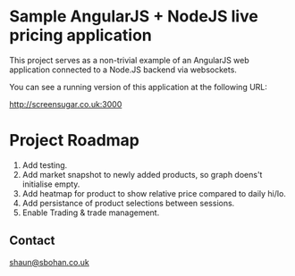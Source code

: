 # Sample AngularJS + NodeJS live pricing application

This project serves as a non-trivial example of an AngularJS web application connected to a Node.JS backend via websockets.

You can see a running version of this application at the following URL:

http://screensugar.co.uk:3000


# Project Roadmap

1. Add testing.
2. Add market snapshot to newly added products, so graph doens't initialise empty.
3. Add heatmap for product to show relative price compared to daily hi/lo.
4. Add persistance of product selections between sessions.
5. Enable Trading & trade management.

## Contact

shaun@sbohan.co.uk
